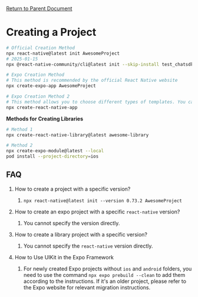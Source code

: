 [Return to Parent Document](./index.en.md)

# Creating a Project

```sh
# Official Creation Method
npx react-native@latest init AwesomeProject
# 2025-01-15
npx @react-native-community/cli@latest init --skip-install test_chatsdk_076

# Expo Creation Method
# This method is recommended by the official React Native website
npx create-expo-app AwesomeProject

# Expo Creation Method 2
# This method allows you to choose different types of templates. You can find related content on the Expo website and GitHub.
npx create-react-native-app
```

**Methods for Creating Libraries**

```sh
# Method 1
npx create-react-native-library@latest awesome-library

# Method 2
npx create-expo-module@latest --local
pod install --project-directory=ios
```

## FAQ

1. How to create a project with a specific version?

   1. `npx react-native@latest init --version 0.73.2 AwesomeProject`

2. How to create an expo project with a specific `react-native` version?

   1. You cannot specify the version directly.

3. How to create a library project with a specific version?

   1. You cannot specify the `react-native` version directly.

4. How to Use UIKit in the Expo Framework
   1. For newly created Expo projects without `ios` and `android` folders, you need to use the command `npx expo prebuild --clean` to add them according to the instructions. If it's an older project, please refer to the Expo website for relevant migration instructions.
